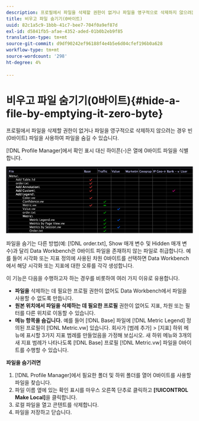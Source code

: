 ```yaml
---
description: 프로필에서 파일을 삭제할 권한이 없거나 파일을 영구적으로 삭제하지 않으려는 경우 빈(0바이트) 파일을 사용하여 파일을 숨길 수 있습니다.
title: 비우고 파일 숨기기(0바이트)
uuid: 82c1a5c9-1bbb-41c7-bee7-704f0a9ef87d
exl-id: d5841fb5-afae-4352-aded-01b0b2eb9f85
translation-type: tm+mt
source-git-commit: d9df90242ef96188f4e4b5e6d04cfef196b0a628
workflow-type: tm+mt
source-wordcount: '298'
ht-degree: 4%

---
```


# 비우고 파일 숨기기(0바이트){#hide-a-file-by-emptying-it-zero-byte}

프로필에서 파일을 삭제할 권한이 없거나 파일을 영구적으로 삭제하지 않으려는 경우 빈(0바이트) 파일을 사용하여 파일을 숨길 수 있습니다.

[!DNL Profile Manager]에서 확인 표시 대신 하이픈(-)은 열에 0바이트 파일을 식별합니다.

![](assets/vis_ProfMgr_Zero-byte.png)

파일을 숨기는 다른 방법(예: [!DNL order.txt], Show 매개 변수 및 Hidden 매개 변수)과 달리 Data Workbench은 0바이트 파일을 존재하지 않는 파일로 취급합니다. 예를 들어 시각화 또는 지표 정의에 사용된 차원 0바이트를 선택하면 Data Workbench에서 해당 시각화 또는 지표에 대한 오류를 각각 생성합니다.

이 기능은 다음을 수행하고자 하는 경우를 비롯하여 여러 가지 이유로 유용합니다.

* **파일을** 삭제하는 데 필요한 프로필 권한이 없어도 Data Workbench에서 파일을 사용할 수 없도록 만듭니다.
* **원본 위치에서 파일을 삭제하는 데 필요한 프로필** 권한이 없어도 지표, 차원 또는 필터를 다른 위치로 이동할 수 있습니다.
* **메뉴 항목을 숨깁니다.** 예를 들어  [!DNL Base] 파일에  [!DNL Metric Legend] 정의된 프로필이  [!DNL Metric.vw] 있습니다. 회사가 [범례 추가] > [지표] 하위 메뉴에 표시할 3가지 지표 범례를 만들었음을 가정해 보십시오. 새 하위 메뉴와 3개의 새 지표 범례가 나타나도록 [!DNL Base] 프로필 [!DNL Metric.vw] 파일을 0바이트를 수행할 수 있습니다.

**파일을 숨기려면**

1. [!DNL Profile Manager]에서 필요한 폴더 및 하위 폴더를 열어 0바이트를 사용할 파일을 찾습니다.
1. 파일 이름 옆에 있는 확인 표시를 마우스 오른쪽 단추로 클릭하고 **[!UICONTROL Make Local]**&#x200B;을 클릭합니다.
1. 로컬 파일을 열고 콘텐트를 삭제합니다.
1. 파일을 저장하고 닫습니다.
